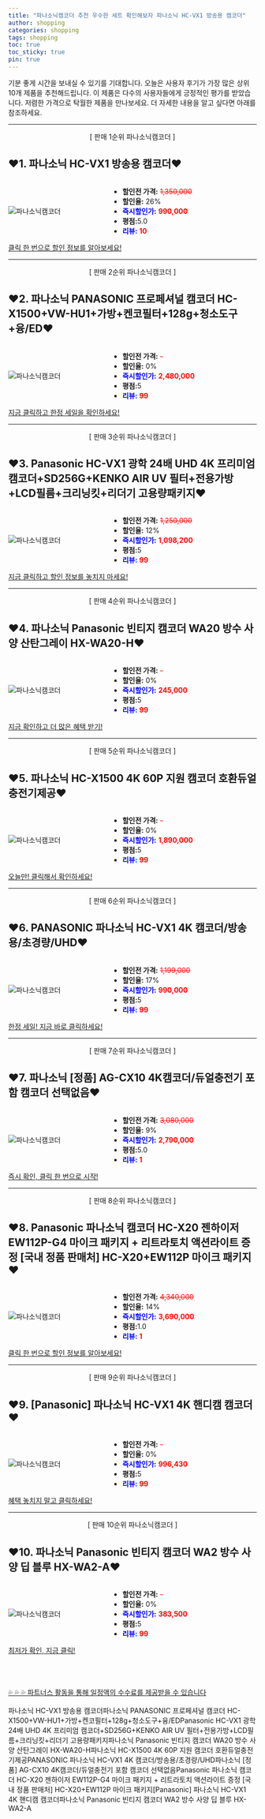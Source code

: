 ```yaml
---
title: "파나소닉캠코더 추천 우수한 세트 확인해보자 파나소닉 HC-VX1 방송용 캠코더"
author: shopping
categories: shopping
tags: shopping
toc: true
toc_sticky: true
pin: true
---
```

기분 좋게 시간을 보내실 수 있기를 기대합니다. 오늘은 사용자 후기가 가장 많은 상위 10개 제품을 추천해드립니다. 이 제품은 다수의 사용자들에게 긍정적인 평가를 받았습니다. 저렴한 가격으로 탁월한 제품을 만나보세요. 더 자세한 내용을 알고 싶다면 아래를 참조하세요.

---
<p class="toplist" style="margin: 0 auto; display: block; width: fit-content;">[ 판매 1순위 파나소닉캠코더 ]</p>

<h2><strong>❤️1. 파나소닉 HC-VX1 방송용 캠코더❤️</strong></h2>

<div style="display: flex; align-items: center;">
    <div style="flex: 0.4;">
        <img src="https://thumbnail10.coupangcdn.com/thumbnails/remote/230x230ex/image/vendor_inventory/653f/9ab77a8702d2259690c28131e6383cbc4097f037bac324caa545cdf6ab53.jpg" alt="파나소닉캠코더" style="max-width: 100%;">
    </div>
    <div style="flex: 0.6; margin-left: 10px;">
        <ul>
            <li><strong>할인전 가격:</strong> <del style="color: red;">1,350,000</del></li>
            <li><strong>할인율:</strong> 26%</li>
            <li><span style='color:blue'><strong>즉시할인가:</strong></span> <span style='color:red'><strong>990,000</strong></span></li>
            <li><strong>평점:</strong>5.0</li>
            <li><span style='color:blue'><strong>리뷰:</strong></span> <span style='color:red'><strong>10</strong></span></li>
        </ul>
    </div>
</div>
<div class="center">
    <a href="https://William4Davisa.github.io?lptag=AF9450613&subid=githubio&pageKey=5938957992&traceid=V0-153&itemId=10579430925&vendorItemId=85800527934" class="myButton">
        클릭 한 번으로 할인 정보를 알아보세요!
    </a>
</div>


---
<p class="toplist" style="margin: 0 auto; display: block; width: fit-content;">[ 판매 2순위 파나소닉캠코더 ]</p>

<h2><strong>❤️2. 파나소닉 PANASONIC 프로페셔널 캠코더 HC-X1500+VW-HU1+가방+켄코필터+128g+청소도구+융/ED❤️</strong></h2>

<div style="display: flex; align-items: center;">
    <div style="flex: 0.4;">
        <img src="https://thumbnail7.coupangcdn.com/thumbnails/remote/230x230ex/image/vendor_inventory/af5e/ad45b3fbc97bb6b0f9cc74f6ec2c0567d04f30ff2fdc72d84f9067608848.jpg" alt="파나소닉캠코더" style="max-width: 100%;">
    </div>
    <div style="flex: 0.6; margin-left: 10px;">
        <ul>
            <li><strong>할인전 가격:</strong> <del style="color: red;">-</del></li>
            <li><strong>할인율:</strong> 0%</li>
            <li><span style='color:blue'><strong>즉시할인가:</strong></span> <span style='color:red'><strong>2,480,000</strong></span></li>
            <li><strong>평점:</strong>5</li>
            <li><span style='color:blue'><strong>리뷰:</strong></span> <span style='color:red'><strong>99</strong></span></li>
        </ul>
    </div>
</div>
<div class="center">
    <a href="https://William4Davisa.github.io?lptag=AF9450613&subid=githubio&pageKey=7975214426&traceid=V0-153&itemId=22105687138&vendorItemId=89152634287" class="myButton">
        지금 클릭하고 한정 세일을 확인하세요!
    </a>
</div>


---
<p class="toplist" style="margin: 0 auto; display: block; width: fit-content;">[ 판매 3순위 파나소닉캠코더 ]</p>

<h2><strong>❤️3. Panasonic HC-VX1 광학 24배 UHD 4K 프리미엄 캠코더+SD256G+KENKO AIR UV 필터+전용가방+LCD필름+크리닝킷+리더기 고용량패키지❤️</strong></h2>

<div style="display: flex; align-items: center;">
    <div style="flex: 0.4;">
        <img src="https://thumbnail7.coupangcdn.com/thumbnails/remote/230x230ex/image/vendor_inventory/a7c0/6840d6d5ff2c5d67b166347e05bdf589cffd6b5c308f389cfcf7f41ba007.jpg" alt="파나소닉캠코더" style="max-width: 100%;">
    </div>
    <div style="flex: 0.6; margin-left: 10px;">
        <ul>
            <li><strong>할인전 가격:</strong> <del style="color: red;">1,250,000</del></li>
            <li><strong>할인율:</strong> 12%</li>
            <li><span style='color:blue'><strong>즉시할인가:</strong></span> <span style='color:red'><strong>1,098,200</strong></span></li>
            <li><strong>평점:</strong>5</li>
            <li><span style='color:blue'><strong>리뷰:</strong></span> <span style='color:red'><strong>99</strong></span></li>
        </ul>
    </div>
</div>
<div class="center">
    <a href="https://William4Davisa.github.io?lptag=AF9450613&subid=githubio&pageKey=8158603543&traceid=V0-153&itemId=23251951848&vendorItemId=90284356745" class="myButton">
        지금 클릭하고 할인 정보를 놓치지 마세요!
    </a>
</div>


---
<p class="toplist" style="margin: 0 auto; display: block; width: fit-content;">[ 판매 4순위 파나소닉캠코더 ]</p>

<h2><strong>❤️4. 파나소닉 Panasonic 빈티지 캠코더 WA20 방수 사양 산탄그레이 HX-WA20-H❤️</strong></h2>

<div style="display: flex; align-items: center;">
    <div style="flex: 0.4;">
        <img src="https://thumbnail6.coupangcdn.com/thumbnails/remote/230x230ex/image/vendor_inventory/3cf0/4ba1fd9bbf4290c9c0fc368e453f4e0e686409a41debb9871f74a270a3f1.png" alt="파나소닉캠코더" style="max-width: 100%;">
    </div>
    <div style="flex: 0.6; margin-left: 10px;">
        <ul>
            <li><strong>할인전 가격:</strong> <del style="color: red;">-</del></li>
            <li><strong>할인율:</strong> 0%</li>
            <li><span style='color:blue'><strong>즉시할인가:</strong></span> <span style='color:red'><strong>245,000</strong></span></li>
            <li><strong>평점:</strong>5</li>
            <li><span style='color:blue'><strong>리뷰:</strong></span> <span style='color:red'><strong>99</strong></span></li>
        </ul>
    </div>
</div>
<div class="center">
    <a href="https://William4Davisa.github.io?lptag=AF9450613&subid=githubio&pageKey=8085473231&traceid=V0-153&itemId=22815613755&vendorItemId=89850447695" class="myButton">
        지금 확인하고 더 많은 혜택 받기!
    </a>
</div>


---
<p class="toplist" style="margin: 0 auto; display: block; width: fit-content;">[ 판매 5순위 파나소닉캠코더 ]</p>

<h2><strong>❤️5. 파나소닉 HC-X1500 4K 60P 지원 캠코더 호환듀얼충전기제공❤️</strong></h2>

<div style="display: flex; align-items: center;">
    <div style="flex: 0.4;">
        <img src="https://thumbnail9.coupangcdn.com/thumbnails/remote/230x230ex/image/vendor_inventory/8359/7b2557404004112eb9c12323e645ee850a51ea537f4b25fa53c72e9f8612.jpg" alt="파나소닉캠코더" style="max-width: 100%;">
    </div>
    <div style="flex: 0.6; margin-left: 10px;">
        <ul>
            <li><strong>할인전 가격:</strong> <del style="color: red;">-</del></li>
            <li><strong>할인율:</strong> 0%</li>
            <li><span style='color:blue'><strong>즉시할인가:</strong></span> <span style='color:red'><strong>1,890,000</strong></span></li>
            <li><strong>평점:</strong>5</li>
            <li><span style='color:blue'><strong>리뷰:</strong></span> <span style='color:red'><strong>99</strong></span></li>
        </ul>
    </div>
</div>
<div class="center">
    <a href="https://William4Davisa.github.io?lptag=AF9450613&subid=githubio&pageKey=7783559474&traceid=V0-153&itemId=21041831232&vendorItemId=88104560954" class="myButton">
        오늘만! 클릭해서 확인하세요!
    </a>
</div>


---
<p class="toplist" style="margin: 0 auto; display: block; width: fit-content;">[ 판매 6순위 파나소닉캠코더 ]</p>

<h2><strong>❤️6. PANASONIC 파나소닉 HC-VX1 4K 캠코더/방송용/초경량/UHD❤️</strong></h2>

<div style="display: flex; align-items: center;">
    <div style="flex: 0.4;">
        <img src="https://thumbnail7.coupangcdn.com/thumbnails/remote/230x230ex/image/vendor_inventory/40f3/6516b6ed59306743009ab6883ada5d8a00d9945c70372629e55f73529777.jpg" alt="파나소닉캠코더" style="max-width: 100%;">
    </div>
    <div style="flex: 0.6; margin-left: 10px;">
        <ul>
            <li><strong>할인전 가격:</strong> <del style="color: red;">1,199,000</del></li>
            <li><strong>할인율:</strong> 17%</li>
            <li><span style='color:blue'><strong>즉시할인가:</strong></span> <span style='color:red'><strong>990,000</strong></span></li>
            <li><strong>평점:</strong>5</li>
            <li><span style='color:blue'><strong>리뷰:</strong></span> <span style='color:red'><strong>99</strong></span></li>
        </ul>
    </div>
</div>
<div class="center">
    <a href="https://William4Davisa.github.io?lptag=AF9450613&subid=githubio&pageKey=8174766743&traceid=V0-153&itemId=23359548110&vendorItemId=90390057752" class="myButton">
        한정 세일! 지금 바로 클릭하세요!
    </a>
</div>


---
<p class="toplist" style="margin: 0 auto; display: block; width: fit-content;">[ 판매 7순위 파나소닉캠코더 ]</p>

<h2><strong>❤️7. 파나소닉 [정품] AG-CX10 4K캠코더/듀얼충전기 포함 캠코더 선택없음❤️</strong></h2>

<div style="display: flex; align-items: center;">
    <div style="flex: 0.4;">
        <img src="https://thumbnail8.coupangcdn.com/thumbnails/remote/230x230ex/image/vendor_inventory/4cd2/c7d7ac7f27b64607de4fe045b19316c4c52c7694c2baaf1a119287e2bea2.jpg" alt="파나소닉캠코더" style="max-width: 100%;">
    </div>
    <div style="flex: 0.6; margin-left: 10px;">
        <ul>
            <li><strong>할인전 가격:</strong> <del style="color: red;">3,080,000</del></li>
            <li><strong>할인율:</strong> 9%</li>
            <li><span style='color:blue'><strong>즉시할인가:</strong></span> <span style='color:red'><strong>2,790,000</strong></span></li>
            <li><strong>평점:</strong>5.0</li>
            <li><span style='color:blue'><strong>리뷰:</strong></span> <span style='color:red'><strong>1</strong></span></li>
        </ul>
    </div>
</div>
<div class="center">
    <a href="https://William4Davisa.github.io?lptag=AF9450613&subid=githubio&pageKey=7583763994&traceid=V0-153&itemId=20024988308&vendorItemId=87121658546" class="myButton">
        즉시 확인, 클릭 한 번으로 시작!
    </a>
</div>


---
<p class="toplist" style="margin: 0 auto; display: block; width: fit-content;">[ 판매 8순위 파나소닉캠코더 ]</p>

<h2><strong>❤️8. Panasonic 파나소닉 캠코더 HC-X20 젠하이저 EW112P-G4 마이크 패키지 + 리트라토치 액션라이트 증정 [국내 정품 판매처] HC-X20+EW112P 마이크 패키지❤️</strong></h2>

<div style="display: flex; align-items: center;">
    <div style="flex: 0.4;">
        <img src="https://thumbnail8.coupangcdn.com/thumbnails/remote/230x230ex/image/vendor_inventory/f506/5b6251e46378e54a038b15dd460226a8ce527af81158ac7fd3a97c5f0e01.jpg" alt="파나소닉캠코더" style="max-width: 100%;">
    </div>
    <div style="flex: 0.6; margin-left: 10px;">
        <ul>
            <li><strong>할인전 가격:</strong> <del style="color: red;">4,340,000</del></li>
            <li><strong>할인율:</strong> 14%</li>
            <li><span style='color:blue'><strong>즉시할인가:</strong></span> <span style='color:red'><strong>3,690,000</strong></span></li>
            <li><strong>평점:</strong>1.0</li>
            <li><span style='color:blue'><strong>리뷰:</strong></span> <span style='color:red'><strong>1</strong></span></li>
        </ul>
    </div>
</div>
<div class="center">
    <a href="https://William4Davisa.github.io?lptag=AF9450613&subid=githubio&pageKey=7983910200&traceid=V0-153&itemId=22167643185&vendorItemId=89214100243" class="myButton">
        클릭 한 번으로 할인 정보를 알아보세요!
    </a>
</div>


---
<p class="toplist" style="margin: 0 auto; display: block; width: fit-content;">[ 판매 9순위 파나소닉캠코더 ]</p>

<h2><strong>❤️9. [Panasonic] 파나소닉 HC-VX1 4K 핸디캠 캠코더❤️</strong></h2>

<div style="display: flex; align-items: center;">
    <div style="flex: 0.4;">
        <img src="https://thumbnail10.coupangcdn.com/thumbnails/remote/230x230ex/image/vendor_inventory/4eee/44bbc88f78d64417e7d0f65d5c9ae53366f1ebcb52d805639c46becb56b5.jpg" alt="파나소닉캠코더" style="max-width: 100%;">
    </div>
    <div style="flex: 0.6; margin-left: 10px;">
        <ul>
            <li><strong>할인전 가격:</strong> <del style="color: red;">-</del></li>
            <li><strong>할인율:</strong> 0%</li>
            <li><span style='color:blue'><strong>즉시할인가:</strong></span> <span style='color:red'><strong>996,430</strong></span></li>
            <li><strong>평점:</strong>5</li>
            <li><span style='color:blue'><strong>리뷰:</strong></span> <span style='color:red'><strong>99</strong></span></li>
        </ul>
    </div>
</div>
<div class="center">
    <a href="https://William4Davisa.github.io?lptag=AF9450613&subid=githubio&pageKey=7939389999&traceid=V0-153&itemId=21862768060&vendorItemId=88910964901" class="myButton">
        혜택 놓치지 말고 클릭하세요!
    </a>
</div>


---
<p class="toplist" style="margin: 0 auto; display: block; width: fit-content;">[ 판매 10순위 파나소닉캠코더 ]</p>

<h2><strong>❤️10. 파나소닉 Panasonic 빈티지 캠코더 WA2 방수 사양 딥 블루 HX-WA2-A❤️</strong></h2>

<div style="display: flex; align-items: center;">
    <div style="flex: 0.4;">
        <img src="https://thumbnail10.coupangcdn.com/thumbnails/remote/230x230ex/image/vendor_inventory/9280/6c21c37bc046a5db3bf386b00df9bd43fa5b68c4d391871a08a67c0291e3.png" alt="파나소닉캠코더" style="max-width: 100%;">
    </div>
    <div style="flex: 0.6; margin-left: 10px;">
        <ul>
            <li><strong>할인전 가격:</strong> <del style="color: red;">-</del></li>
            <li><strong>할인율:</strong> 0%</li>
            <li><span style='color:blue'><strong>즉시할인가:</strong></span> <span style='color:red'><strong>383,500</strong></span></li>
            <li><strong>평점:</strong>5</li>
            <li><span style='color:blue'><strong>리뷰:</strong></span> <span style='color:red'><strong>99</strong></span></li>
        </ul>
    </div>
</div>
<div class="center">
    <a href="https://William4Davisa.github.io?lptag=AF9450613&subid=githubio&pageKey=8085485357&traceid=V0-153&itemId=22815659835&vendorItemId=89850493574" class="myButton">
        최저가 확인, 지금 클릭!
    </a>
</div>

<br><br><br>[💦 💦 💦 파트너스 활동을 통해 일정액의 수수료를 제공받을 수 있습니다](https://link.coupang.com/a/bcpT2c)<br><br>파나소닉 HC-VX1 방송용 캠코더파나소닉 PANASONIC 프로페셔널 캠코더 HC-X1500+VW-HU1+가방+켄코필터+128g+청소도구+융/EDPanasonic HC-VX1 광학 24배 UHD 4K 프리미엄 캠코더+SD256G+KENKO AIR UV 필터+전용가방+LCD필름+크리닝킷+리더기 고용량패키지파나소닉 Panasonic 빈티지 캠코더 WA20 방수 사양 산탄그레이 HX-WA20-H파나소닉 HC-X1500 4K 60P 지원 캠코더 호환듀얼충전기제공PANASONIC 파나소닉 HC-VX1 4K 캠코더/방송용/초경량/UHD파나소닉 [정품] AG-CX10 4K캠코더/듀얼충전기 포함 캠코더 선택없음Panasonic 파나소닉 캠코더 HC-X20 젠하이저 EW112P-G4 마이크 패키지 + 리트라토치 액션라이트 증정 [국내 정품 판매처] HC-X20+EW112P 마이크 패키지[Panasonic] 파나소닉 HC-VX1 4K 핸디캠 캠코더파나소닉 Panasonic 빈티지 캠코더 WA2 방수 사양 딥 블루 HX-WA2-A